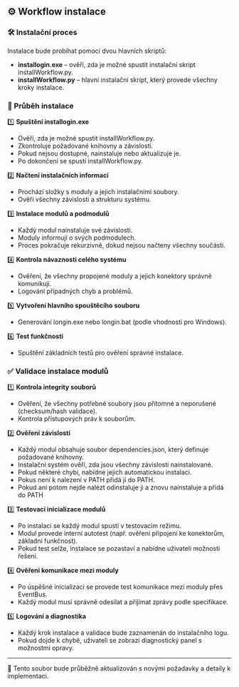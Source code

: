 ## ⚙️ Workflow instalace

### 🛠️ Instalační proces
Instalace bude probíhat pomocí dvou hlavních skriptů:
- **installogin.exe** – ověří, zda je možné spustit instalační skript installWorkflow.py.
- **installWorkflow.py** – hlavní instalační skript, který provede všechny kroky instalace.

### 🔽 Průběh instalace
1️⃣ **Spuštění installogin.exe**
   - Ověří, zda je možné spustit installWorkflow.py.
   - Zkontroluje požadované knihovny a závislosti.
   - Pokud nejsou dostupné, nainstaluje nebo aktualizuje je.
   - Po dokončení se spustí installWorkflow.py.

2️⃣ **Načtení instalačních informací**
   - Prochází složky s moduly a jejich instalačními soubory.
   - Ověří všechny závislosti a strukturu systému.

3️⃣ **Instalace modulů a podmodulů**
   - Každý modul nainstaluje své závislosti.
   - Moduly informují o svých podmodulech.
   - Proces pokračuje rekurzivně, dokud nejsou načteny všechny součásti.

4️⃣ **Kontrola návazností celého systému**
   - Ověření, že všechny propojené moduly a jejich konektory správně komunikují.
   - Logování případných chyb a problémů.

5️⃣ **Vytvoření hlavního spouštěcího souboru**
   - Generování longin.exe nebo longin.bat (podle vhodnosti pro Windows).

6️⃣ **Test funkčnosti**
   - Spuštění základních testů pro ověření správné instalace.

### ✅ Validace instalace modulů
1️⃣ **Kontrola integrity souborů**
   - Ověření, že všechny potřebné soubory jsou přítomné a neporušené (checksum/hash validace).
   - Kontrola přístupových práv k souborům.

2️⃣ **Ověření závislostí**
   - Každý modul obsahuje soubor dependencies.json, který definuje požadované knihovny.
   - Instalační systém ověří, zda jsou všechny závislosti nainstalované.
   - Pokud některé chybí, nabídne jejich automatickou instalaci.
   - Pokus není k nalezení v PATH přidá jí do PATH.
   - Pokud ani potom nejde nalézt odinstaluje ji a znovu nainstaluje a přidá do PATH

3️⃣ **Testovací inicializace modulů**
   - Po instalaci se každý modul spustí v testovacím režimu.
   - Modul provede interní autotest (např. ověření připojení ke konektorům, základní funkčnost).
   - Pokud test selže, instalace se pozastaví a nabídne uživateli možnosti řešení.

4️⃣ **Ověření komunikace mezi moduly**
   - Po úspěšné inicializaci se provede test komunikace mezi moduly přes EventBus.
   - Každý modul musí správně odesílat a přijímat zprávy podle specifikace.

5️⃣ **Logování a diagnostika**
   - Každý krok instalace a validace bude zaznamenán do instalačního logu.
   - Pokud dojde k chybě, uživateli se zobrazí diagnostický panel s možnostmi opravy.

---
🔄 Tento soubor bude průběžně aktualizován s novými požadavky a detaily k implementaci.
